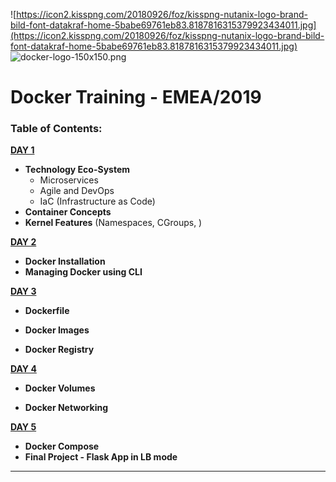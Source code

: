 ![https://icon2.kisspng.com/20180926/foz/kisspng-nutanix-logo-brand-bild-font-datakraf-home-5babe69761eb83.8187816315379923434011.jpg](https://icon2.kisspng.com/20180926/foz/kisspng-nutanix-logo-brand-bild-font-datakraf-home-5babe69761eb83.8187816315379923434011.jpg)  ![docker-logo-150x150.png](https://www.zencode.nl/wp-content/uploads/2015/05/docker-logo-150x150.png) 

# Docker Training - EMEA/2019



### **Table of Contents:**

[**DAY 1**](https://github.com/hutger/docker-training/tree/master/Day-1)

- **Technology Eco-System**
  - Microservices
  - Agile and DevOps
  - IaC (Infrastructure as Code)
- **Container Concepts**
- **Kernel Features** (Namespaces, CGroups, )



[**DAY 2**](https://github.com/hutger/docker-training/tree/master/Day-2)

* **Docker Installation**
* **Managing Docker using CLI**



[**DAY 3**](https://github.com/hutger/docker-training/tree/master/Day-3)

* **Dockerfile**

* **Docker Images**

* **Docker Registry**

  

[**DAY 4**](https://github.com/hutger/docker-training/tree/master/Day-4)

* **Docker Volumes**

* **Docker Networking**

  

[**DAY 5**](https://github.com/hutger/docker-training/tree/master/Day-5)

* **Docker Compose**
* **Final Project - Flask App in LB mode**

___




